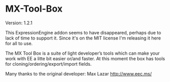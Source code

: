 MX-Tool-Box
===========
Version: 1.2.1


This ExpressionEngine addon seems to have disappeared, perhaps due to lack of time to support it. Since it's on the MIT license I'm releasing it here for all to use.


The MX Tool Box is a suite of light developer’s tools which can make your work with EE a litte bit easier or/and faster. At this moment the box has tools for cloning/ordering/export/import fields.

Many thanks to the original developer: Max Lazar http://www.eec.ms/
